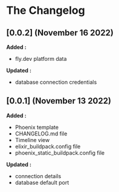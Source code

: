 # The Changelog

## [0.0.2] (November 16 2022)

**Added :**

- fly.dev platform data

**Updated :**

- database connection credentials

## [0.0.1] (November 13 2022)

**Added :**

- Phoenix template
- CHANGELOG.md file
- Timeline view
- elixir_buildpack.config file
- phoenix_static_buildpack.config file

**Updated :**

- connection details
- database default port
